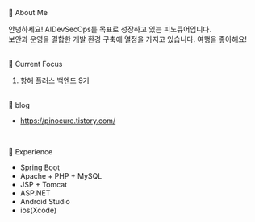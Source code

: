 

<div>
🌟 About Me

안녕하세요! AIDevSecOps를 목표로 성장하고 있는 피노큐어입니다.<br>
보안과 운영을 결합한 개발 환경 구축에 열정을 가지고 있습니다. 여행을 좋아해요! 
</div>
<br>

<div>
🚀 Current Focus

1. 항해 플러스 백엔드 9기
</div>
<br>

<div>
🔗 blog

- https://pinocure.tistory.com/
</div>
<br>

🧰 Experience

- Spring Boot
- Apache + PHP + MySQL
- JSP + Tomcat
- ASP.NET
- Android Studio
- ios(Xcode)
